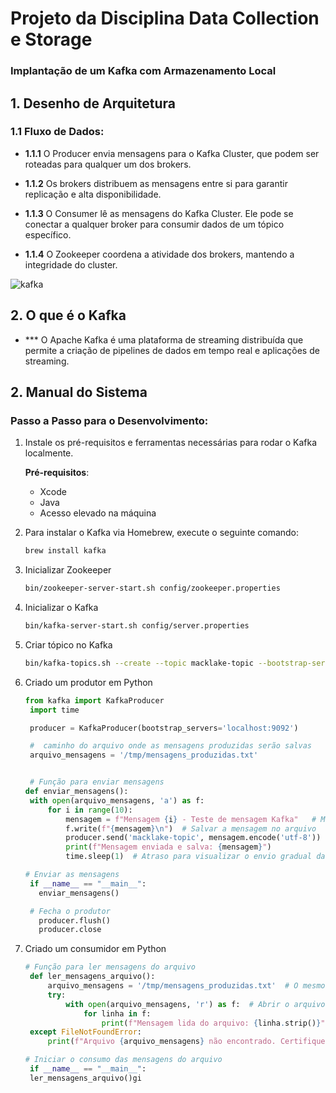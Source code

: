 # Projeto da Disciplina Data Collection e Storage
### Implantação de um Kafka com Armazenamento Local

## 1. Desenho de Arquitetura

### 1.1 Fluxo de Dados:

- **1.1.1** O Producer envia mensagens para o Kafka Cluster, que podem ser roteadas para qualquer um dos brokers.
  
- **1.1.2** Os brokers distribuem as mensagens entre si para garantir replicação e alta disponibilidade.
  
- **1.1.3** O Consumer lê as mensagens do Kafka Cluster. Ele pode se conectar a qualquer broker para consumir dados de um tópico específico.
  
- **1.1.4** O Zookeeper coordena a atividade dos brokers, mantendo a integridade do cluster.

![kafka](https://github.com/user-attachments/assets/fa5c8826-af05-471e-9312-86ad77d44005)

## 2. O que é o Kafka 

- *** O Apache Kafka é uma plataforma de streaming distribuída que permite a criação de pipelines de dados em tempo real e aplicações de streaming.

## 2. Manual do Sistema

### Passo a Passo para o Desenvolvimento:

1. Instale os pré-requisitos e ferramentas necessárias para rodar o Kafka localmente.
   
   **Pré-requisitos**:
   - Xcode
   - Java
   - Acesso elevado na máquina

2. Para instalar o Kafka via Homebrew, execute o seguinte comando:

   ```bash
   brew install kafka

3. Inicializar Zookeeper
    ```bash
    bin/zookeeper-server-start.sh config/zookeeper.properties

4. Inicializar o Kafka
   ```bash
   bin/kafka-server-start.sh config/server.properties
5. Criar tópico no Kafka
   ```bash
   bin/kafka-topics.sh --create --topic macklake-topic --bootstrap-server localhost:9092 --partitions 1 --replication-factor 17
6. Criado um produtor em Python
   ```python
   from kafka import KafkaProducer
    import time

    producer = KafkaProducer(bootstrap_servers='localhost:9092')

    #  caminho do arquivo onde as mensagens produzidas serão salvas
    arquivo_mensagens = '/tmp/mensagens_produzidas.txt' 


    # Função para enviar mensagens
   def enviar_mensagens():
    with open(arquivo_mensagens, 'a') as f:  
        for i in range(10):
            mensagem = f"Mensagem {i} - Teste de mensagem Kafka"   # Mensagem a ser enviada
            f.write(f"{mensagem}\n")  # Salvar a mensagem no arquivo
            producer.send('macklake-topic', mensagem.encode('utf-8'))  # Enviar a mensagem para o Kafka
            print(f"Mensagem enviada e salva: {mensagem}")
            time.sleep(1)  # Atraso para visualizar o envio gradual das mensagens

   # Enviar as mensagens
    if __name__ == "__main__":
      enviar_mensagens()

    # Fecha o produtor
      producer.flush()
      producer.close
7. Criado um consumidor em Python
   ```python
   # Função para ler mensagens do arquivo
    def ler_mensagens_arquivo():
        arquivo_mensagens = '/tmp/mensagens_produzidas.txt'  # O mesmo caminho usado pelo produtor
        try:
            with open(arquivo_mensagens, 'r') as f:  # Abrir o arquivo para leitura
                for linha in f:
                    print(f"Mensagem lida do arquivo: {linha.strip()}")
    except FileNotFoundError:
        print(f"Arquivo {arquivo_mensagens} não encontrado. Certifique-se de que o produtor o criou corretamente.")

   # Iniciar o consumo das mensagens do arquivo
    if __name__ == "__main__":
    ler_mensagens_arquivo()gi
